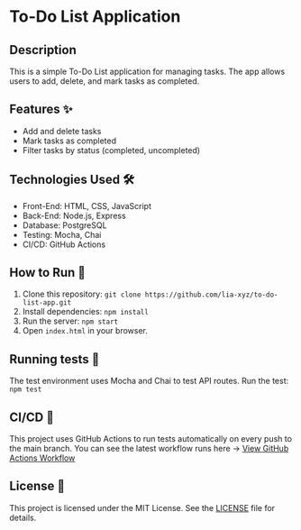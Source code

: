 # To-Do List Application

## Description
This is a simple To-Do List application for managing tasks. The app allows users to add, delete, and mark tasks as completed.

## Features ✨
- Add and delete tasks
- Mark tasks as completed
- Filter tasks by status (completed, uncompleted)

## Technologies Used 🛠️
- Front-End: HTML, CSS, JavaScript
- Back-End: Node.js, Express
- Database: PostgreSQL
- Testing: Mocha, Chai
- CI/CD: GitHub Actions

## How to Run 🚀
1. Clone this repository: `git clone https://github.com/lia-xyz/to-do-list-app.git`
2. Install dependencies: `npm install`
3. Run the server: `npm start`
4. Open `index.html` in your browser.

## Running tests 🧪
The test environment uses Mocha and Chai to test API routes.
Run the test: `npm test`

## CI/CD 🔄
This project uses GitHub Actions to run tests automatically on every push to the main branch.
You can see the latest workflow runs here -> [View GitHub Actions Workflow](https://github.com/lia-xyz/to-do-list-app/actions)

## License 📄
This project is licensed under the MIT License. See the [LICENSE](LICENSE) file for details.